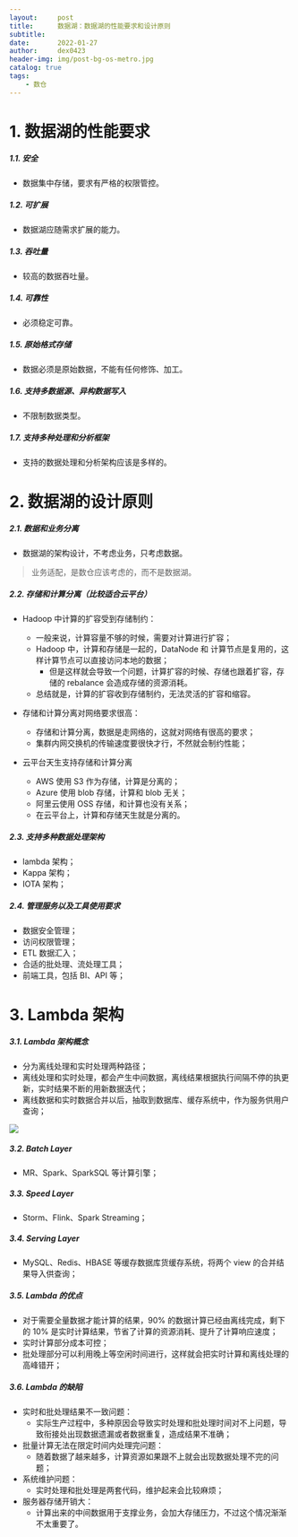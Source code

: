 ```yaml
---
layout:     post
title:      数据湖：数据湖的性能要求和设计原则
subtitle:   
date:       2022-01-27
author:     dex0423
header-img: img/post-bg-os-metro.jpg
catalog: true
tags:
    - 数仓
---
```


# 1. 数据湖的性能要求

##### 1.1. 安全

- 数据集中存储，要求有严格的权限管控。

##### 1.2. 可扩展

- 数据湖应随需求扩展的能力。

##### 1.3. 吞吐量

- 较高的数据吞吐量。

##### 1.4. 可靠性

- 必须稳定可靠。

##### 1.5. 原始格式存储

- 数据必须是原始数据，不能有任何修饰、加工。

##### 1.6. 支持多数据源、异构数据写入

- 不限制数据类型。

##### 1.7. 支持多种处理和分析框架

- 支持的数据处理和分析架构应该是多样的。

# 2. 数据湖的设计原则

##### 2.1. 数据和业务分离

- 数据湖的架构设计，不考虑业务，只考虑数据。

>业务适配，是数仓应该考虑的，而不是数据湖。

##### 2.2. 存储和计算分离（比较适合云平台）

- Hadoop 中计算的扩容受到存储制约：
  - 一般来说，计算容量不够的时候，需要对计算进行扩容；
  - Hadoop 中，计算和存储是一起的，DataNode 和 计算节点是复用的，这样计算节点可以直接访问本地的数据；
    - 但是这样就会导致一个问题，计算扩容的时候、存储也跟着扩容，存储的 rebalance 会造成存储的资源消耗。
  - 总结就是，计算的扩容收到存储制约，无法灵活的扩容和缩容。

- 存储和计算分离对网络要求很高：
  - 存储和计算分离，数据是走网络的，这就对网络有很高的要求；
  - 集群内网交换机的传输速度要很快才行，不然就会制约性能；

- 云平台天生支持存储和计算分离
  - AWS 使用 S3 作为存储，计算是分离的；
  - Azure 使用 blob 存储，计算和 blob 无关；
  - 阿里云使用 OSS 存储，和计算也没有关系；
  - 在云平台上，计算和存储天生就是分离的。

##### 2.3. 支持多种数据处理架构

- lambda 架构；
- Kappa 架构；
- IOTA 架构；

##### 2.4. 管理服务以及工具使用要求

- 数据安全管理；
- 访问权限管理；
- ETL 数据汇入；
- 合适的批处理、流处理工具；
- 前端工具，包括 BI、API 等；

# 3. Lambda 架构

##### 3.1. Lambda 架构概念

- 分为离线处理和实时处理两种路径；
- 离线处理和实时处理，都会产生中间数据，离线结果根据执行间隔不停的执更新，实时结果不断的用新数据迭代；
- 离线数据和实时数据合并以后，抽取到数据库、缓存系统中，作为服务供用户查询；

![]({{site.baseurl}}/img-post/data-lake-3.jpg)

##### 3.2. Batch Layer

- MR、Spark、SparkSQL 等计算引擎；

##### 3.3. Speed Layer

- Storm、Flink、Spark Streaming；

##### 3.4. Serving Layer

- MySQL、Redis、HBASE 等缓存数据库货缓存系统，将两个 view 的合并结果导入供查询；

##### 3.5. Lambda 的优点

- 对于需要全量数据才能计算的结果，90% 的数据计算已经由离线完成，剩下的 10% 是实时计算结果，节省了计算的资源消耗、提升了计算响应速度；
- 实时计算部分成本可控；
- 批处理部分可以利用晚上等空闲时间进行，这样就会把实时计算和离线处理的高峰错开；

##### 3.6. Lambda 的缺陷

- 实时和批处理结果不一致问题：
  - 实际生产过程中，多种原因会导致实时处理和批处理时间对不上问题，导致衔接处出现数据遗漏或者数据重复，造成结果不准确；
- 批量计算无法在限定时间内处理完问题：
  - 随着数据了越来越多，计算资源如果跟不上就会出现数据处理不完的问题；
- 系统维护问题：
  - 实时处理和批处理是两套代码，维护起来会比较麻烦；
- 服务器存储开销大：
  - 计算出来的中间数据用于支撑业务，会加大存储压力，不过这个情况渐渐不太重要了。